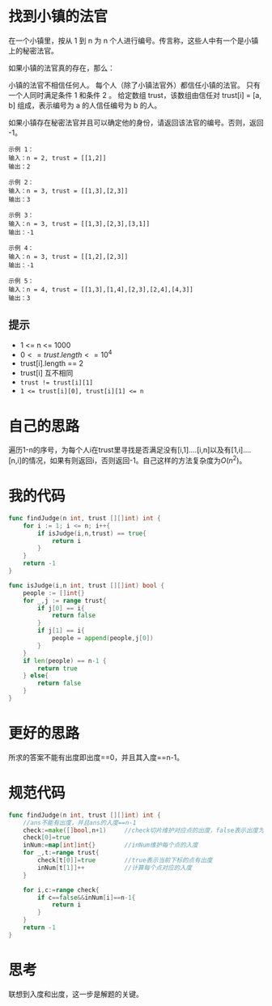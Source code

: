 # 找到小镇的法官

在一个小镇里，按从 1 到 n 为 n 个人进行编号。传言称，这些人中有一个是小镇上的秘密法官。

如果小镇的法官真的存在，那么：

小镇的法官不相信任何人。
每个人（除了小镇法官外）都信任小镇的法官。
只有一个人同时满足条件 1 和条件 2 。
给定数组 trust，该数组由信任对 trust[i] = [a, b] 组成，表示编号为 a 的人信任编号为 b 的人。

如果小镇存在秘密法官并且可以确定他的身份，请返回该法官的编号。否则，返回 -1。

```
示例 1：
输入：n = 2, trust = [[1,2]]
输出：2

示例 2：
输入：n = 3, trust = [[1,3],[2,3]]
输出：3

示例 3：
输入：n = 3, trust = [[1,3],[2,3],[3,1]]
输出：-1

示例 4：
输入：n = 3, trust = [[1,2],[2,3]]
输出：-1

示例 5：
输入：n = 4, trust = [[1,3],[1,4],[2,3],[2,4],[4,3]]
输出：3
```

## 提示

- 1 <= n <= 1000
- $0 <= trust.length <= 10^4$
- trust[i].length == 2
- trust[i] 互不相同
- `trust != trust[i][1]`
- `1 <= trust[i][0], trust[i][1] <= n`

# 自己的思路

遍历1-n的序号，为每个人i在trust里寻找是否满足没有[i,1]....[i,n]以及有[1,i]....[n,i]的情况，如果有则返回i，否则返回-1。自己这样的方法复杂度为$O(n^2)$。

# 我的代码

```go
func findJudge(n int, trust [][]int) int {
    for i := 1; i <= n; i++{
        if isJudge(i,n,trust) == true{
            return i
        }
    }
    return -1
}

func isJudge(i,n int, trust [][]int) bool {
    people := []int{}
    for _,j := range trust{
        if j[0] == i{
            return false
        }
        if j[1] == i{
            people = append(people,j[0])
        }
    }
    if len(people) == n-1 {
        return true
    } else{
        return false
    }
}
```

# 更好的思路

所求的答案不能有出度即出度==0，并且其入度==n-1。

# 规范代码

```go
func findJudge(n int, trust [][]int) int {
    //ans不能有出度，并且ans的入度==n-1
    check:=make([]bool,n+1)     //check切片维护对应点的出度，false表示出度为0
    check[0]=true
    inNum:=map[int]int{}        //inNum维护每个点的入度
    for _,t:=range trust{
        check[t[0]]=true        //true表示当前下标的点有出度
        inNum[t[1]]++           //计算每个点对应的入度
    }

    for i,c:=range check{
        if c==false&&inNum[i]==n-1{
            return i
        }
    }
    return -1
}
```

# 思考

联想到入度和出度，这一步是解题的关键。

